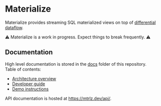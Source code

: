 # Materialize

Materialize provides streaming SQL materialized views on top of
[differential dataflow].

⚠️  Materialize is a work in progress. Expect things to break frequently. ⚠️

[differential dataflow]: https://github.com/timelydata/differential-dataflow

## Documentation

High level documentation is stored in the [docs](docs) folder of this
repository. Table of contents:

  * [Architecture overview](doc/architecture.md)
  * [Developer guide](doc/develop.md)
  * [Demo instructions](doc/demo.md)

API documentation is hosted at <https://mtrlz.dev/api/>.
